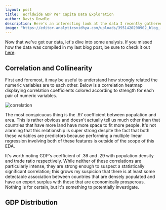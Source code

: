 ```yaml
---
layout: post
title:  Worldwide GDP Per Capita Data Exploration
author: Davis Dowdle
description: Here's an interesting look at the data I recently gathered.
image: "https://editor.analyticsvidhya.com/uploads/3951420200902_blog_-forecasting-with-time-series-models-using-python_pt2_website.png"
--- 
```


Now that we've got our data, let's dive into some analysis. If you missed how the data was compiled in my last blog post, be sure to check it out <a href="https://davisdowdle.github.io/2023/11/21/data-collection.html" target="_blank">here</a>.

## Correlation and Collinearity

First and foremost, it may be useful to understand how strongly related the numeric variables are to each other. Below is a correlation heatmap displaying correlation coefficients colored according to strength for each pair of numeric variables. 

![correlation]({{site.url}}.{{site.baseurl}}/assets/images/correlation.png)

The most conspicuous thing is the .97 coefficient between population and area. This is rather obvious and doesn't actually tell us much other than that countries that have more land have more space to fit more people. It's not alarming that this relationship is super strong despite the fact that both these variables are predictors because performing a multiple linear regression involving both of these features is outside of the scope of this EDA. 

It's worth noting GDP's coefficient of .36 and .29 with population density and trade ratio respectively. While neither of these correlations are particularly intense, they are strong enough to suspect a statistically significant correlation; this grows my suspicion that there is at least some detectable association between countries that are densely populated and have an export surplus with those that are economically prosperous. Nothing is for certain, but it's something to potentially investigate.

## GDP Distribution